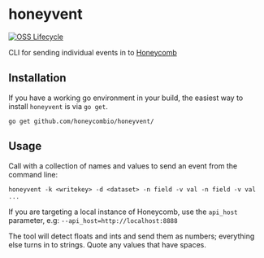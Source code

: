 # honeyvent

[![OSS Lifecycle](https://img.shields.io/osslifecycle/honeycombio/honeyvent?color=success)](https://github.com/honeycombio/home/blob/main/honeycomb-oss-lifecycle-and-practices.md)

CLI for sending individual events in to [Honeycomb](https://docs.honeycomb.io)

## Installation

If you have a working go environment in your build, the easiest way to install `honeyvent` is via `go get`.

```
go get github.com/honeycombio/honeyvent/
```

## Usage

Call with a collection of names and values to send an event from the
command line:

```
honeyvent -k <writekey> -d <dataset> -n field -v val -n field -v val ...
```

If you are targeting a local instance of Honeycomb, use the `api_host` parameter, e.g: `--api_host=http://localhost:8888`

The tool will detect floats and ints and send them as numbers; everything else
turns in to strings.  Quote any values that have spaces.

